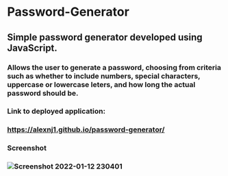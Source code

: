 # Password-Generator

## Simple password generator developed using JavaScript.
### Allows the user to generate a password, choosing from criteria such as whether to include numbers, special characters, uppercase or lowercase leters, and how long the actual password should be.

### Link to deployed application:

### https://alexnj1.github.io/password-generator/

### Screenshot

### ![Screenshot 2022-01-12 230401](https://user-images.githubusercontent.com/93218601/149263966-5b4f922f-fafb-4a85-8706-bc2ebfd67214.png)

